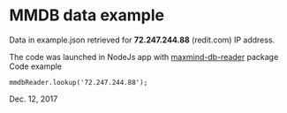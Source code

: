 MMDB data example
===================

Data in example.json retrieved for **72.247.244.88** (redit.com) IP address.

The code was launched in NodeJs app with [maxmind-db-reader](https://www.npmjs.com/package/maxmind-db-reader) package
Code example

    mmdbReader.lookup('72.247.244.88');

Dec. 12, 2017
